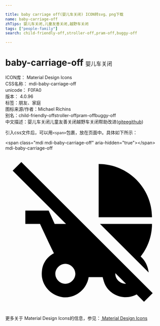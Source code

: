 ```yaml
---

title: baby carriage off(婴儿车关闭) ICON转svg、png下载
name: baby-carriage-off
zhTips: 婴儿车关闭,儿童友善关闭,越野车关闭
tags: ["people-family"]
search: child-friendly-off,stroller-off,pram-off,buggy-off

---
```


# baby-carriage-off  <small style="font-size: 60%;font-weight: 100">婴儿车关闭</small>


<div class="detail-page">
<p>
<span>
ICON库：
<span class="badge-secondary badge">Material Design Icons</span> 
</span>
<br/>
<span>
CSS名称：
<span class="badge-secondary badge">mdi-baby-carriage-off</span> 
</span>
<br/>
<span>
unicode：
<span class="badge-secondary badge">F0FA0</span> 
<copy-btn content='F0FA0' btn-title=""></copy-btn>
<copy-btn :content='String.fromCodePoint(parseInt("F0FA0", 16))' btn-title="复制U"></copy-btn>
</span>
<br/>
<span>
版本：
<span class="badge-secondary badge">4.0.96</span> 
</span><br/><span>标签：<span class="badge-light badge"><router-link to="/tags/people-family.html">朋友、家庭</router-link></span></span>
<br/>
<span>图标来源/作者：<span class="badge-light badge">Michael Richins</span></span> 
<br/>
<span>别名：<span class="badge-light badge">child-friendly-off</span><span class="badge-light badge">stroller-off</span><span class="badge-light badge">pram-off</span><span class="badge-light badge">buggy-off</span></span><br/><span class="zh-detail">中文描述：<span class="badge-primary badge">婴儿车关闭</span><span class="badge-primary badge">儿童友善关闭</span><span class="badge-primary badge">越野车关闭</span><span class="help-link"><span>帮助改进</span>(<a href="https://gitee.com/liuwave/icon-helper/edit/master/json/material/baby-carriage-off.json" target="_blank" rel="noopener noreferrer">gitee</a><a href="https://github.com/liuwave/icon-helper/edit/master/json/material/baby-carriage-off.json" target="_blank" rel="noopener noreferrer">github</a></span>)</span><br/>
</p>
</div>
<div class="alert alert-dark">
  <i class="mdi mdi-baby-carriage-off mdi-48px"></i>
  <i class="mdi mdi-baby-carriage-off mdi-36px"></i>
  <i class="mdi mdi-baby-carriage-off mdi-24px"></i>
  <i class="mdi mdi-baby-carriage-off mdi-18px"></i>
</div>
<div>
  <p>引入css文件后，可以用<code>&lt;span&gt;</code>包裹，放在页面中。具体如下所示：    
  </p>
  <div class="alert alert-primary" style="font-size: 14px">
    &lt;span class="mdi mdi-baby-carriage-off" aria-hidden="true"&gt;&lt;/span&gt;
    <copy-btn content='<span class="mdi mdi-baby-carriage-off" aria-hidden="true"></span>'></copy-btn>
  </div>
  <div class="alert alert-secondary">
    <i class="mdi mdi-baby-carriage-off"
    style="font-size: 24px"
    aria-hidden="true"></i> mdi-baby-carriage-off
    <copy-btn content="mdi-baby-carriage-off" btn-title="复制图标名称"></copy-btn>
  </div>
</div>
<div id="svg" class="svg-wrap">
<svg xmlns="http://www.w3.org/2000/svg" viewBox="0 0 24 24"><path d="M22 10C22 5.6 18.4 2 14 2V10H22M14.2 11H22C22 12.8 21.4 14.5 20.3 15.9C21 16.5 21.4 17.4 21.5 18.3L14.2 11M20.8 22.7L22.1 21.4L2.4 1.7L1.1 3L9.1 11H7.4L6.5 9H3V11H5.2C5.2 11 7.1 15.1 7.3 15.4C6.3 15.9 5.6 16.9 5.5 18C5.2 19.9 6.6 21.7 8.5 22C10.4 22.3 12.2 20.9 12.5 19H14.6C14.7 19.4 14.8 19.8 15 20.2C15.9 21.9 18.1 22.5 19.7 21.6L20.8 22.7M10.5 18.5C10.5 19.3 9.8 20 9 20S7.5 19.3 7.5 18.5 8.2 17 9 17 10.5 17.7 10.5 18.5M18.1 20C17.2 20 16.5 19.3 16.5 18.5V18.4L18.1 20Z" /></svg>
</div>
<detail full-name='mdi-baby-carriage-off'></detail>
    
<div><p>更多关于 Material Design Icons的信息，参见：<a target="_blank" href="https://iconhelper.cn/material.html"> Material Design Icons</a>
</p></div>
